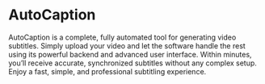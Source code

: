 # AutoCaption
AutoCaption is a complete, fully automated tool for generating video subtitles. Simply upload your video and let the software handle the rest using its powerful backend and advanced user interface. Within minutes, you’ll receive accurate, synchronized subtitles without any complex setup. Enjoy a fast, simple, and professional subtitling experience.
